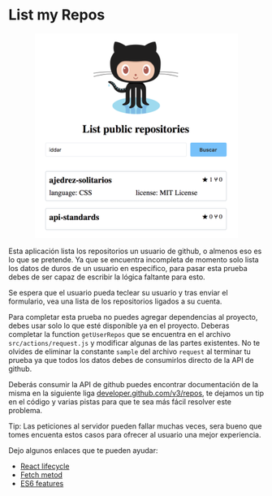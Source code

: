 # List my Repos
<p align="center">
<img src="https://raw.githubusercontent.com/iddar/List-my-Repos/master/screenshot.png" width="400" style="margin:auto;">
</p>

Esta aplicación lista los repositorios un usuario de github, o almenos eso es lo que se pretende. Ya que se encuentra incompleta de momento solo lista los datos de duros de un usuario en especifico, para pasar esta prueba debes de ser capaz de escribir la lógica faltante para esto.

Se espera que el usuario pueda teclear su usuario y tras enviar el formulario, vea una lista de los repositorios ligados a su cuenta.

Para completar esta prueba no puedes agregar dependencias al proyecto, debes usar solo lo que esté disponible ya en el proyecto. Deberas completar la function `getUserRepos` que se encuentra en el archivo `src/actions/request.js` y modificar algunas de las partes existentes. No te olvides de eliminar la constante `sample` del archivo `request` al terminar tu prueba ya que todos los datos debes de consumirlos directo de la API de github.

Deberás consumir la API de github puedes encontrar documentación de la misma en la siguiente liga [developer.github.com/v3/repos](https://developer.github.com/v3/repos/), te dejamos un tip en el código y varias pistas para que te sea más fácil resolver este problema.

Tip: Las peticiones al servidor pueden fallar muchas veces, sera bueno que tomes encuenta estos casos para ofrecer al usuario una mejor experiencia.

Dejo algunos enlaces que te pueden ayudar:

- [React lifecycle](https://reactjs.org/docs/react-component.html#the-component-lifecycle)
- [Fetch metod](https://developer.mozilla.org/es/docs/Web/API/Fetch_API)
- [ES6 features](https://github.com/lukehoban/es6features)
